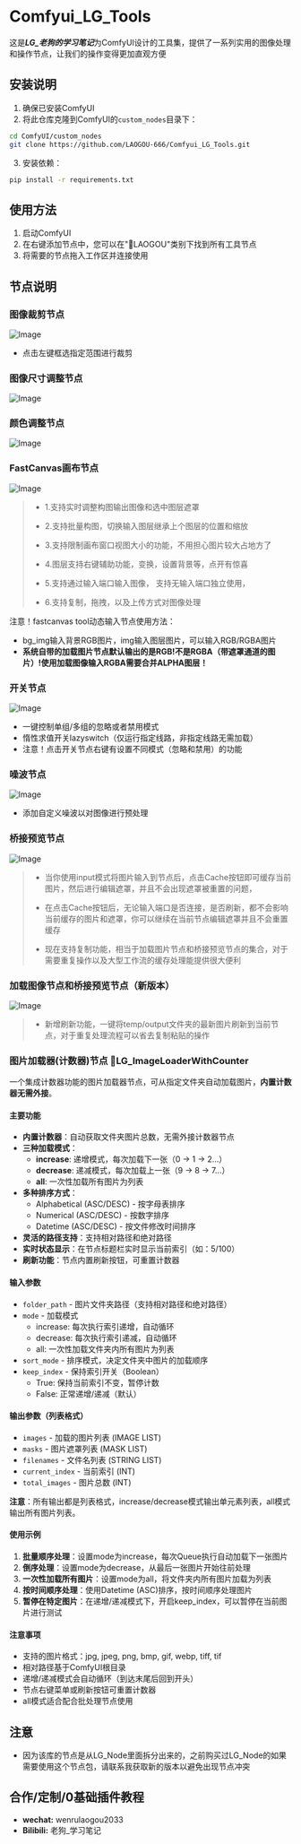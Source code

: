 # Comfyui_LG_Tools

这是***LG_老狗的学习笔记***为ComfyUI设计的工具集，提供了一系列实用的图像处理和操作节点，让我们的操作变得更加直观方便

## 安装说明

1. 确保已安装ComfyUI
2. 将此仓库克隆到ComfyUI的`custom_nodes`目录下：
```bash
cd ComfyUI/custom_nodes
git clone https://github.com/LAOGOU-666/Comfyui_LG_Tools.git
```

3. 安装依赖：
```bash
pip install -r requirements.txt
```

## 使用方法

1. 启动ComfyUI
2. 在右键添加节点中，您可以在"🎈LAOGOU"类别下找到所有工具节点
3. 将需要的节点拖入工作区并连接使用

## 节点说明

### 图像裁剪节点
![Image](./assets/crop.jpg)
- 点击左键框选指定范围进行裁剪
### 图像尺寸调整节点
![Image](./assets/size.jpg)

### 颜色调整节点
![Image](./assets/color_adjust.jpg)

### FastCanvas画布节点
![Image](./assets/FastCanvas.png)
> * 1.支持实时调整构图输出图像和选中图层遮罩
>
> * 2.支持批量构图，切换输入图层继承上个图层的位置和缩放
>
> * 3.支持限制画布窗口视图大小的功能，不用担心图片较大占地方了
>
> * 4.图层支持右键辅助功能，变换，设置背景等，点开有惊喜
>
> * 5.支持通过输入端口输入图像，
      支持无输入端口独立使用，
>
> * 6.支持复制，拖拽，以及上传方式对图像处理
>
注意！fastcanvas tool动态输入节点使用方法：
* bg_img输入背景RGB图片，img输入图层图片，可以输入RGB/RGBA图片
* **系统自带的加载图片节点默认输出的是RGB!不是RGBA（带遮罩通道的图片）!使用加载图像输入RGBA需要合并ALPHA图层！**
### 开关节点
![Image](./assets/switch.jpg)
- 一键控制单组/多组的忽略或者禁用模式
- 惰性求值开关lazyswitch（仅运行指定线路，非指定线路无需加载）
- 注意！点击开关节点右键有设置不同模式（忽略和禁用）的功能

### 噪波节点
![Image](./assets/noise.jpg)
- 添加自定义噪波以对图像进行预处理

### 桥接预览节点
![Image](./assets/CachePreviewBridge.png)

> * 当你使用input模式将图片输入到节点后，点击Cache按钮即可缓存当前图片，然后进行编辑遮罩，并且不会出现遮罩被重置的问题，
>
> * 在点击Cache按钮后，无论输入端口是否连接，是否刷新，都不会影响当前缓存的图片和遮罩，你可以继续在当前节点编辑遮罩并且不会重置缓存
>
> * 现在支持复制功能，相当于加载图片节点和桥接预览节点的集合，对于需要重复操作以及大型工作流的缓存处理能提供很大便利

### 加载图像节点和桥接预览节点（新版本）
![Image](./assets/refresh.png)
> * 新增刷新功能，一键将temp/output文件夹的最新图片刷新到当前节点，对于重复处理流程可以省去复制粘贴的操作

### 图片加载器(计数器)节点 🎈LG_ImageLoaderWithCounter
一个集成计数器功能的图片加载器节点，可从指定文件夹自动加载图片，**内置计数器无需外接**。

#### 主要功能
- **内置计数器**：自动获取文件夹图片总数，无需外接计数器节点
- **三种加载模式**：
  - **increase**: 递增模式，每次加载下一张（0 → 1 → 2...）
  - **decrease**: 递减模式，每次加载上一张（9 → 8 → 7...）
  - **all**: 一次性加载所有图片为列表
- **多种排序方式**：
  - Alphabetical (ASC/DESC) - 按字母表排序
  - Numerical (ASC/DESC) - 按数字排序
  - Datetime (ASC/DESC) - 按文件修改时间排序
- **灵活的路径支持**：支持相对路径和绝对路径
- **实时状态显示**：在节点标题栏实时显示当前索引（如：5/100）
- **刷新功能**：节点内置刷新按钮，可重置计数器

#### 输入参数
- `folder_path` - 图片文件夹路径（支持相对路径和绝对路径）
- `mode` - 加载模式
  - increase: 每次执行索引递增，自动循环
  - decrease: 每次执行索引递减，自动循环
  - all: 一次性加载文件夹内所有图片为列表
- `sort_mode` - 排序模式，决定文件夹中图片的加载顺序
- `keep_index` - 保持索引开关（Boolean）
  - True: 保持当前索引不变，暂停计数
  - False: 正常递增/递减（默认）

#### 输出参数（列表格式）
- `images` - 加载的图片列表 (IMAGE LIST)
- `masks` - 图片遮罩列表 (MASK LIST)
- `filenames` - 文件名列表 (STRING LIST)
- `current_index` - 当前索引 (INT)
- `total_images` - 图片总数 (INT)

**注意**：所有输出都是列表格式，increase/decrease模式输出单元素列表，all模式输出所有图片列表。

#### 使用示例
1. **批量顺序处理**：设置mode为increase，每次Queue执行自动加载下一张图片
2. **倒序处理**：设置mode为decrease，从最后一张图片开始往前处理
3. **一次性加载所有图片**：设置mode为all，将文件夹内所有图片加载为列表
4. **按时间顺序处理**：使用Datetime (ASC)排序，按时间顺序处理图片
5. **暂停在特定图片**：在递增/递减模式下，开启keep_index，可以暂停在当前图片进行测试

#### 注意事项
- 支持的图片格式：jpg, jpeg, png, bmp, gif, webp, tiff, tif
- 相对路径基于ComfyUI根目录
- 递增/递减模式会自动循环（到达末尾后回到开头）
- 节点右键菜单或刷新按钮可重置计数器
- all模式适合配合批处理节点使用

## 注意
* 因为该库的节点是从LG_Node里面拆分出来的，之前购买过LG_Node的如果需要使用这个节点包，请联系我获取新的版本以避免出现节点冲突

## 合作/定制/0基础插件教程
- **wechat:**  wenrulaogou2033
- **Bilibili:** 老狗_学习笔记